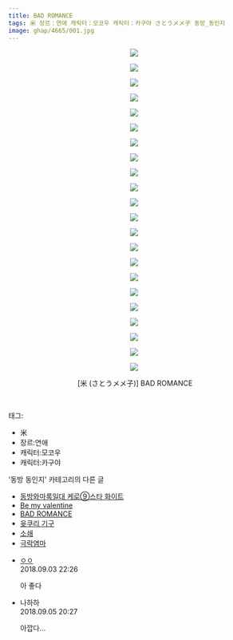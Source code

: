 ```yaml
---
title: BAD ROMANCE
tags: 米 장르：연애 캐릭터：모코우 캐릭터：카구야 さとうメメ子 동방_동인지
image: ghap/4665/001.jpg
---
```

<div class="article">
<p style="text-align: center; clear: none; float: none;"><img src="{{ site.nasurl }}/ghap/4665/001.jpg"/></p>
<p style="text-align: center; clear: none; float: none;"><img src="{{ site.nasurl }}/ghap/4665/002.jpg"/></p>
<p style="text-align: center; clear: none; float: none;"><img src="{{ site.nasurl }}/ghap/4665/003.jpg"/></p>
<p style="text-align: center; clear: none; float: none;"><img src="{{ site.nasurl }}/ghap/4665/004.jpg"/></p>
<p style="text-align: center; clear: none; float: none;"><img src="{{ site.nasurl }}/ghap/4665/005.jpg"/></p>
<p style="text-align: center; clear: none; float: none;"><img src="{{ site.nasurl }}/ghap/4665/006.jpg"/></p>
<p style="text-align: center; clear: none; float: none;"><img src="{{ site.nasurl }}/ghap/4665/007.jpg"/></p>
<p style="text-align: center; clear: none; float: none;"><img src="{{ site.nasurl }}/ghap/4665/008.jpg"/></p>
<p style="text-align: center; clear: none; float: none;"><img src="{{ site.nasurl }}/ghap/4665/009.jpg"/></p>
<p style="text-align: center; clear: none; float: none;"><img src="{{ site.nasurl }}/ghap/4665/010.jpg"/></p>
<p style="text-align: center; clear: none; float: none;"><img src="{{ site.nasurl }}/ghap/4665/011.jpg"/></p>
<p style="text-align: center; clear: none; float: none;"><img src="{{ site.nasurl }}/ghap/4665/012.jpg"/></p>
<p style="text-align: center; clear: none; float: none;"><img src="{{ site.nasurl }}/ghap/4665/013.jpg"/></p>
<p style="text-align: center; clear: none; float: none;"><img src="{{ site.nasurl }}/ghap/4665/014.jpg"/></p>
<p style="text-align: center; clear: none; float: none;"><img src="{{ site.nasurl }}/ghap/4665/015.jpg"/></p>
<p style="text-align: center; clear: none; float: none;"><img src="{{ site.nasurl }}/ghap/4665/016.jpg"/></p>
<p style="text-align: center; clear: none; float: none;"><img src="{{ site.nasurl }}/ghap/4665/017.jpg"/></p>
<p style="text-align: center; clear: none; float: none;"><img src="{{ site.nasurl }}/ghap/4665/018.jpg"/></p>
<p style="text-align: center; clear: none; float: none;"><img src="{{ site.nasurl }}/ghap/4665/019.jpg"/></p>
<p style="text-align: center; clear: none; float: none;"><img src="{{ site.nasurl }}/ghap/4665/020.jpg"/></p>
<p style="text-align: center; clear: none; float: none;"><img src="{{ site.nasurl }}/ghap/4665/021.jpg"/></p>
<p style="text-align: center; clear: none; float: none;"><img src="{{ site.nasurl }}/ghap/4665/022.jpg"/></p>
<p style="text-align: center; clear: none; float: none;"> [米 (さとうメメ子)] BAD ROMANCE</p>
<p><br/></p>
</div><div class="tagTrail">
<p>태그: </p>
<ul>
<li>米</li>
<li>장르:연애</li>
<li>캐릭터:모코우</li>
<li>캐릭터:카구야</li>
</ul>
</div><div class="another">
<p>'동방 동인지' 카테고리의 다른 글</p>
<ul>
<li><a href="/2018-09-03-ghap_4667">동방와마록일대 케로⑨스타 화이트</a></li>
<li><a href="/2018-09-03-ghap_4666">Be my valentine</a></li>
<li><a href="/2018-09-03-ghap_4665">BAD ROMANCE</a></li>
<li><a href="/2018-09-03-ghap_4664">윳쿠리 기구</a></li>
<li><a href="/2018-09-03-ghap_4662">소쇄</a></li>
<li><a href="/2018-09-03-ghap_4661">극락염마</a></li>
</ul>
</div><div class="cb_module cb_fluid">
<div class="cb_wrt cb_profile">
<div class="comment">
<ul>
<li class="cb_thumb_off" id="comment15325566">
<div class="cb_comment_area">
<div class="cb_info_area">
<div class="cb_section">
<span class="cb_nick_name"> <a href="http://." onclick="return openLinkInNewWindow(this)">ㅇㅇ</a></span>
</div>
<div class="cb_section">
<span class="cb_date">2018.09.03 22:26 </span>
</div>
</div>
<div class="cb_dsc_comment">
<p class="cb_dsc">
											아 좋다
										</p>
</div>
</div></li>
<li class="cb_thumb_off" id="comment15326714">
<div class="cb_comment_area">
<div class="cb_info_area">
<div class="cb_section">
<span class="cb_nick_name">나하하</span>
</div>
<div class="cb_section">
<span class="cb_date">2018.09.05 20:27 </span>
</div>
</div>
<div class="cb_dsc_comment">
<p class="cb_dsc">
											아깝다…
										</p>
</div>
</div></li>
</ul>
</div>
</div><!-- commentList close -->
</div>